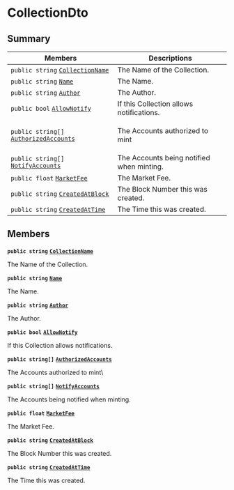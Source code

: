 # CollectionDto

## Summary

| Members                                                                                                                                                                                                                                                             | Descriptions                               |
| ------------------------------------------------------------------------------------------------------------------------------------------------------------------------------------------------------------------------------------------------------------------- | ------------------------------------------ |
| `public string` [`CollectionName`](AtomicMarketApiClient--Auctions--AuctionDto--DataDto--CollectionDto.md#class\_atomic\_market\_api\_client\_1\_1\_auctions\_1\_1\_auction\_dto\_1\_1\_data\_dto\_1\_1\_collection\_dto\_1ab3dee328d6124bafe5953a8f45ce45ea)       | The Name of the Collection.                |
| `public string` [`Name`](AtomicMarketApiClient--Auctions--AuctionDto--DataDto--CollectionDto.md#class\_atomic\_market\_api\_client\_1\_1\_auctions\_1\_1\_auction\_dto\_1\_1\_data\_dto\_1\_1\_collection\_dto\_1a7ee9065718e6628dc7791b756fa6c0f9)                 | The Name.                                  |
| `public string` [`Author`](AtomicMarketApiClient--Auctions--AuctionDto--DataDto--CollectionDto.md#class\_atomic\_market\_api\_client\_1\_1\_auctions\_1\_1\_auction\_dto\_1\_1\_data\_dto\_1\_1\_collection\_dto\_1a13cf46aff4dea87a8f5285a09efece69)               | The Author.                                |
| `public bool` [`AllowNotify`](AtomicMarketApiClient--Auctions--AuctionDto--DataDto--CollectionDto.md#class\_atomic\_market\_api\_client\_1\_1\_auctions\_1\_1\_auction\_dto\_1\_1\_data\_dto\_1\_1\_collection\_dto\_1a47cf88154d150fad46d4c5bffeeab3f4)            | If this Collection allows notifications.   |
| `public string[]` [`AuthorizedAccounts`](AtomicMarketApiClient--Auctions--AuctionDto--DataDto--CollectionDto.md#class\_atomic\_market\_api\_client\_1\_1\_auctions\_1\_1\_auction\_dto\_1\_1\_data\_dto\_1\_1\_collection\_dto\_1a73107b37932581e90371846fa5426738) | <p>The Accounts authorized to mint<br></p> |
| `public string[]` [`NotifyAccounts`](AtomicMarketApiClient--Auctions--AuctionDto--DataDto--CollectionDto.md#class\_atomic\_market\_api\_client\_1\_1\_auctions\_1\_1\_auction\_dto\_1\_1\_data\_dto\_1\_1\_collection\_dto\_1a630d4b26de24402e31e54373d21d0f66)     | The Accounts being notified when minting.  |
| `public float` [`MarketFee`](AtomicMarketApiClient--Auctions--AuctionDto--DataDto--CollectionDto.md#class\_atomic\_market\_api\_client\_1\_1\_auctions\_1\_1\_auction\_dto\_1\_1\_data\_dto\_1\_1\_collection\_dto\_1acb0447ac03c9fb10b63432c5294f3a93)             | The Market Fee.                            |
| `public string` [`CreatedAtBlock`](AtomicMarketApiClient--Auctions--AuctionDto--DataDto--CollectionDto.md#class\_atomic\_market\_api\_client\_1\_1\_auctions\_1\_1\_auction\_dto\_1\_1\_data\_dto\_1\_1\_collection\_dto\_1a022adc431e5845376e250208a999e12d)       | The Block Number this was created.         |
| `public string` [`CreatedAtTime`](AtomicMarketApiClient--Auctions--AuctionDto--DataDto--CollectionDto.md#class\_atomic\_market\_api\_client\_1\_1\_auctions\_1\_1\_auction\_dto\_1\_1\_data\_dto\_1\_1\_collection\_dto\_1a4cb9b4aaa1372df6dc2bb7d8f4916403)        | The Time this was created.                 |

## Members

**`public string`** [**`CollectionName`**](AtomicMarketApiClient--Auctions--AuctionDto--DataDto--CollectionDto.md#class\_atomic\_market\_api\_client\_1\_1\_auctions\_1\_1\_auction\_dto\_1\_1\_data\_dto\_1\_1\_collection\_dto\_1ab3dee328d6124bafe5953a8f45ce45ea)

The Name of the Collection.

**`public string`** [**`Name`**](AtomicMarketApiClient--Auctions--AuctionDto--DataDto--CollectionDto.md#class\_atomic\_market\_api\_client\_1\_1\_auctions\_1\_1\_auction\_dto\_1\_1\_data\_dto\_1\_1\_collection\_dto\_1a7ee9065718e6628dc7791b756fa6c0f9)

The Name.

**`public string`** [**`Author`**](AtomicMarketApiClient--Auctions--AuctionDto--DataDto--CollectionDto.md#class\_atomic\_market\_api\_client\_1\_1\_auctions\_1\_1\_auction\_dto\_1\_1\_data\_dto\_1\_1\_collection\_dto\_1a13cf46aff4dea87a8f5285a09efece69)

The Author.

**`public bool`** [**`AllowNotify`**](AtomicMarketApiClient--Auctions--AuctionDto--DataDto--CollectionDto.md#class\_atomic\_market\_api\_client\_1\_1\_auctions\_1\_1\_auction\_dto\_1\_1\_data\_dto\_1\_1\_collection\_dto\_1a47cf88154d150fad46d4c5bffeeab3f4)

If this Collection allows notifications.

**`public string[]`** [**`AuthorizedAccounts`**](AtomicMarketApiClient--Auctions--AuctionDto--DataDto--CollectionDto.md#class\_atomic\_market\_api\_client\_1\_1\_auctions\_1\_1\_auction\_dto\_1\_1\_data\_dto\_1\_1\_collection\_dto\_1a73107b37932581e90371846fa5426738)

The Accounts authorized to mint\


**`public string[]`** [**`NotifyAccounts`**](AtomicMarketApiClient--Auctions--AuctionDto--DataDto--CollectionDto.md#class\_atomic\_market\_api\_client\_1\_1\_auctions\_1\_1\_auction\_dto\_1\_1\_data\_dto\_1\_1\_collection\_dto\_1a630d4b26de24402e31e54373d21d0f66)

The Accounts being notified when minting.

**`public float`** [**`MarketFee`**](AtomicMarketApiClient--Auctions--AuctionDto--DataDto--CollectionDto.md#class\_atomic\_market\_api\_client\_1\_1\_auctions\_1\_1\_auction\_dto\_1\_1\_data\_dto\_1\_1\_collection\_dto\_1acb0447ac03c9fb10b63432c5294f3a93)

The Market Fee.

**`public string`** [**`CreatedAtBlock`**](AtomicMarketApiClient--Auctions--AuctionDto--DataDto--CollectionDto.md#class\_atomic\_market\_api\_client\_1\_1\_auctions\_1\_1\_auction\_dto\_1\_1\_data\_dto\_1\_1\_collection\_dto\_1a022adc431e5845376e250208a999e12d)

The Block Number this was created.

**`public string`** [**`CreatedAtTime`**](AtomicMarketApiClient--Auctions--AuctionDto--DataDto--CollectionDto.md#class\_atomic\_market\_api\_client\_1\_1\_auctions\_1\_1\_auction\_dto\_1\_1\_data\_dto\_1\_1\_collection\_dto\_1a4cb9b4aaa1372df6dc2bb7d8f4916403)

The Time this was created.
